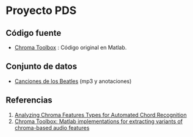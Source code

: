 # Proyecto PDS

## Código fuente

* [Chroma Toolbox](https://www.audiolabs-erlangen.de/resources/MIR/chromatoolbox) : Código original en Matlab.

## Conjunto de datos

* [Canciones de los Beatles](http://labrosa.ee.columbia.edu/projects/chords/) (mp3 y anotaciones)

## Referencias

1. [Analyzing Chroma Features Types for Automated Chord Recognition](https://www.audiolabs-erlangen.de/content/05-fau/professor/00-mueller/03-publications/2011_JiangGroscheKonzMueller_ChordRecognitionEvaluation_AES42-Ilmenau.pdf)
2. [Chroma Toolbox: Matlab implementations for extracting variants of chroma-based audio features](https://www.audiolabs-erlangen.de/content/resources/MIR/chromatoolbox/2011_MuellerEwert_ChromaToolbox_ISMIR.pdf)

